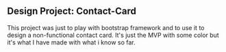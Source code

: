 ## Design Project: Contact-Card
This project was just to play with bootstrap framework and to use it to design a non-functional contact card. It's just the MVP with some color but it's what I have made with what i know so far.